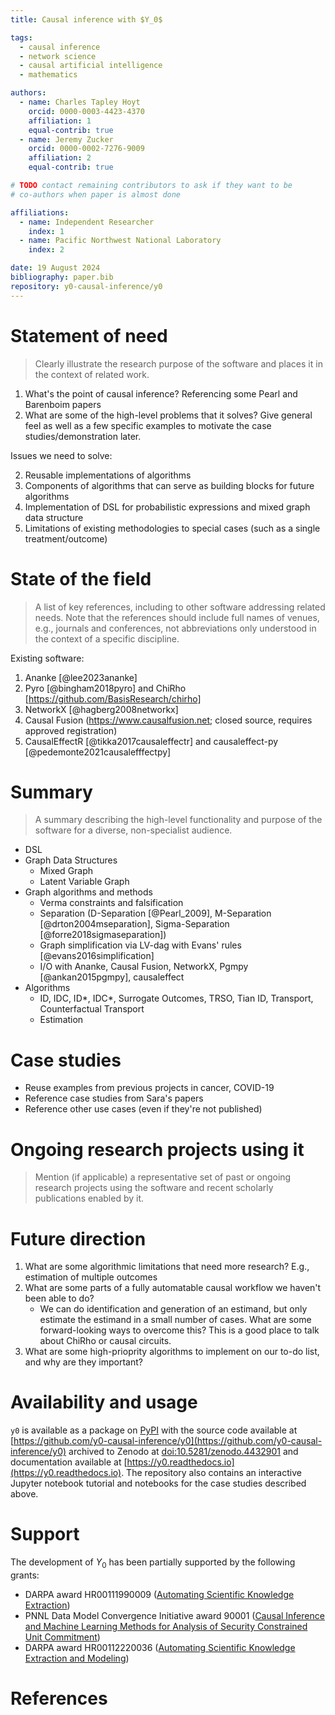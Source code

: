 ```yaml
---
title: Causal inference with $Y_0$

tags:
  - causal inference
  - network science
  - causal artificial intelligence
  - mathematics

authors:
  - name: Charles Tapley Hoyt
    orcid: 0000-0003-4423-4370
    affiliation: 1
    equal-contrib: true
  - name: Jeremy Zucker
    orcid: 0000-0002-7276-9009
    affiliation: 2
    equal-contrib: true

# TODO contact remaining contributors to ask if they want to be
# co-authors when paper is almost done

affiliations:
  - name: Independent Researcher
    index: 1
  - name: Pacific Northwest National Laboratory
    index: 2

date: 19 August 2024
bibliography: paper.bib
repository: y0-causal-inference/y0
---
```


# Statement of need

> Clearly illustrate the research purpose of the software and places it in the context of related work.

1. What's the point of causal inference? Referencing some Pearl and Barenboim papers
2. What are some of the high-level problems that it solves? Give general feel as well as a few specific examples to
   motivate the case studies/demonstration later.

Issues we need to solve:

2. Reusable implementations of algorithms
2. Components of algorithms that can serve as building blocks for future algorithms
3. Implementation of DSL for probabilistic expressions and mixed graph data structure
4. Limitations of existing methodologies to special cases (such as a single treatment/outcome)

# State of the field

> A list of key references, including to other software addressing related needs. Note that the references should
> include full names of venues, e.g., journals and conferences, not abbreviations only understood in the context of a
> specific discipline.

Existing software:

1. Ananke [@lee2023ananke]
2. Pyro [@bingham2018pyro] and ChiRho [https://github.com/BasisResearch/chirho]
3. NetworkX [@hagberg2008networkx]
4. Causal Fusion (https://www.causalfusion.net; closed source, requires approved registration)
5. CausalEffectR [@tikka2017causaleffectr] and causaleffect-py [@pedemonte2021causalefffectpy]

# Summary

> A summary describing the high-level functionality and purpose of the software for a diverse, non-specialist audience.

- DSL
- Graph Data Structures
  - Mixed Graph
  - Latent Variable Graph
- Graph algorithms and methods
  - Verma constraints and falsification
  - Separation (D-Separation [@Pearl_2009], M-Separation [@drton2004mseparation], Sigma-Separation [@forre2018sigmaseparation])
  - Graph simplification via LV-dag with Evans' rules [@evans2016simplification]
  - I/O with Ananke, Causal Fusion, NetworkX, Pgmpy [@ankan2015pgmpy], causaleffect
- Algorithms
  - ID, IDC, ID*, IDC*, Surrogate Outcomes, TRSO, Tian ID, Transport, Counterfactual Transport
  - Estimation

# Case studies

- Reuse examples from previous projects in cancer, COVID-19
- Reference case studies from Sara's papers
- Reference other use cases (even if they're not published)

# Ongoing research projects using it

> Mention (if applicable) a representative set of past or ongoing research projects using the software and recent
> scholarly publications enabled by it.

# Future direction 

1. What are some algorithmic limitations that need more research? E.g., estimation of multiple outcomes
2. What are some parts of a fully automatable causal workflow we haven't been able to do?
    - We can do identification and generation of an estimand, but only estimate the estimand in a small number of cases.
      What are some forward-looking ways to overcome this? This is a good place to talk about ChiRho or causal circuits.
3. What are some high-prioprity algorithms to implement on our to-do list, and why are they important?

# Availability and usage

`y0` is available as a package on [PyPI](https://pypi.org/project/y0) with the source code available
at [https://github.com/y0-causal-inference/y0](https://github.com/y0-causal-inference/y0) archived to Zenodo
at [doi:10.5281/zenodo.4432901](https://zenodo.org/doi/10.5281/zenodo.4432901) and documentation available
at [https://y0.readthedocs.io](https://y0.readthedocs.io).
The repository also contains an interactive Jupyter notebook tutorial and notebooks for the case studies described
above.

# Support

The development of $Y_0$ has been partially supported by the following grants:

- DARPA award HR00111990009 ([Automating Scientific Knowledge Extraction](https://www.darpa.mil/program/automating-scientific-knowledge-extraction))
- PNNL Data Model Convergence Initiative award 90001 ([Causal Inference and Machine Learning Methods for Analysis of Security Constrained Unit Commitment](https://www.pnnl.gov/projects/dmc/converged-applications-projects))
- DARPA award HR00112220036 ([Automating Scientific Knowledge Extraction and Modeling](https://www.darpa.mil/program/automating-scientific-knowledge-extraction-and-modeling))

# References
